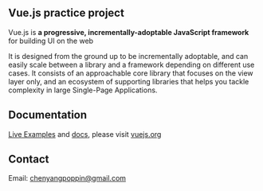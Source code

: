 <h2>Vue.js practice project</h2>
<p>
  Vue.js is <b>a progressive, incrementally-adoptable JavaScript framework</b> for building UI on the web
</p>
<p>
  It is designed from the ground up to be incrementally adoptable, and can easily scale between a library and a framework depending on different use cases. It consists of an approachable core library that focuses on the view layer only, and an ecosystem of supporting libraries that helps you tackle complexity in large Single-Page Applications.
</p>

<h2>Documentation</h2>
<p>
<a target="_blank" href="https://vuejs.org/v2/examples/">Live Examples</a> and <a target="_blank" href="https://vuejs.org/v2/guide/">docs</a>, please visit <a target="_blank" href="https://vuejs.org">vuejs.org</a>
</p>

<h2>Contact</h2>
<p>
  Email: <a href="mailto:chenyangpoppin@gmail.com">chenyangpoppin@gmail.com</a>
</p>
